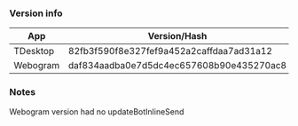 ### Version info
App|Version/Hash|Date
---|---|---
TDesktop|82fb3f590f8e327fef9a452a2caffdaa7ad31a12|01.01.16
Webogram|daf834aadba0e7d5dc4ec657608b90e435270ac8|07.04.16

### Notes
Webogram version had no updateBotInlineSend

